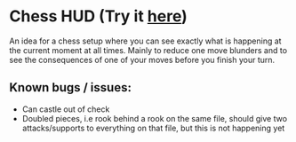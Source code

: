 # Chess HUD (Try it [here](https://tejas-h5.github.io/Chess-HUD/chess.html))

An idea for a chess setup where you can see exactly what is happening at the current moment at all times.
Mainly to reduce one move blunders and to see the consequences of one of your moves before you finish your turn.

## Known bugs / issues:

- Can castle out of check
- Doubled pieces, i.e rook behind a rook on the same file, should give two attacks/supports to everything on that file, but this is not happening yet
